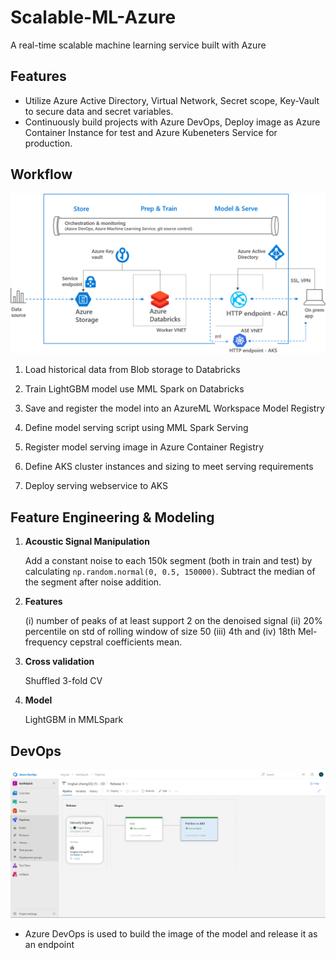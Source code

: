 # Scalable-ML-Azure
 A real-time scalable machine learning service built with Azure

## Features
- Utilize Azure Active Directory, Virtual Network, Secret scope, Key-Vault to secure data and secret variables.
- Continuously build projects with Azure DevOps, Deploy image as Azure Container Instance for test and Azure Kubeneters Service for production.

## Workflow

![](/docs/Azure_Overview_Full.png)

1. Load historical data from Blob storage to Databricks

2. Train LightGBM model use MML Spark on Databricks

3. Save and register the model into an AzureML Workspace Model Registry

4. Define model serving script using MML Spark Serving

5. Register model serving image in Azure Container Registry

6. Define AKS cluster instances and sizing to meet serving requirements

7. Deploy serving webservice to AKS

## Feature Engineering & Modeling

1. **Acoustic Signal Manipulation**

   Add a constant noise to each 150k segment (both in train and test) by calculating `np.random.normal(0, 0.5, 150000)`. Subtract the median of the segment after noise addition.

2. **Features**

    (i) number of peaks of at least support 2 on the denoised signal
    (ii) 20% percentile on std of rolling window of size 50
    (iii) 4th and (iv) 18th Mel-frequency cepstral coefficients mean. 


3. **Cross validation**

   Shuffled 3-fold CV

4. **Model**

   LightGBM in MMLSpark

## DevOps

![](/docs/Azure_DevOps.png)

- Azure DevOps is used to build the image of the model and release it as an endpoint